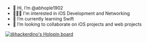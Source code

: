 - 👋 Hi, I’m @abhople1902
- 👨🏻‍💻 I'm interested in iOS Development and Networking
- 🌱 I’m currently learning Swift
- 💞️ I’m looking to collaborate on iOS projects and web projects

[![@hackerdino's Holopin board](https://holopin.me/hackerdino)](https://holopin.io/@hackerdino)
